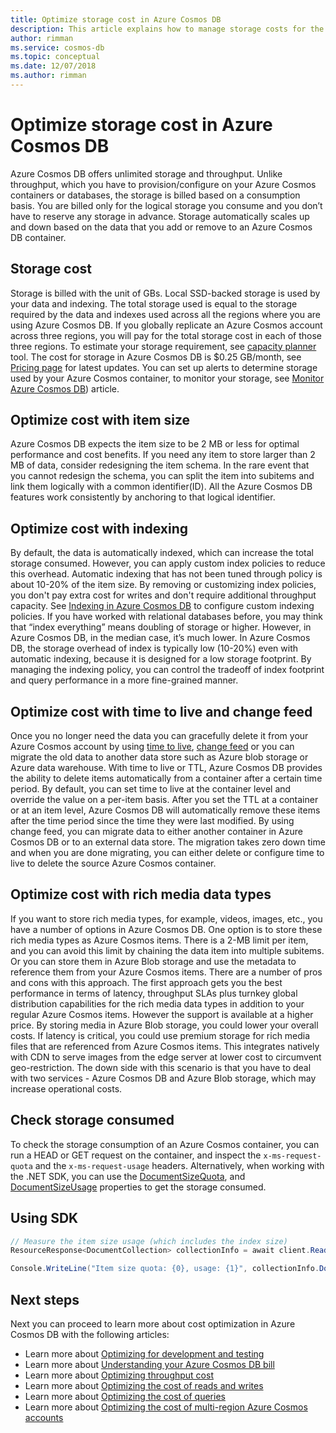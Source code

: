 ```yaml
---
title: Optimize storage cost in Azure Cosmos DB
description: This article explains how to manage storage costs for the data stored in Azure Cosmos DB
author: rimman
ms.service: cosmos-db
ms.topic: conceptual
ms.date: 12/07/2018
ms.author: rimman
---
```


# Optimize storage cost in Azure Cosmos DB

Azure Cosmos DB offers unlimited storage and throughput. Unlike throughput, which you have to provision/configure on your Azure Cosmos containers or databases, the storage is billed based on a consumption basis. You are billed only for the logical storage you consume and you don’t have to reserve any storage in advance. Storage automatically scales up and down based on the data that you add or remove to an Azure Cosmos DB container.

## Storage cost

Storage is billed with the unit of GBs. Local SSD-backed storage is used by your data and indexing. The total storage used is equal to the storage required by the data and indexes used across all the regions where you are using Azure Cosmos DB. If you globally replicate an Azure Cosmos account across three regions, you will pay for the total storage cost in each of those three regions. To estimate your storage requirement, see [capacity planner](https://www.documentdb.com/capacityplanner) tool. The cost for storage in Azure Cosmos DB is $0.25 GB/month, see [Pricing page](https://azure.microsoft.com/pricing/details/cosmos-db/) for latest updates. You can set up alerts to determine storage used by your Azure Cosmos container, to monitor your storage, see [Monitor Azure Cosmos DB](monitor-accounts.md)) article.

## Optimize cost with item size

Azure Cosmos DB expects the item size to be 2 MB or less for optimal performance and cost benefits. If you need any item to store larger than 2 MB of data, consider redesigning the item schema. In the rare event that you cannot redesign the schema, you can split the item into subitems and link them logically with a common identifier(ID). All the Azure Cosmos DB features work consistently by anchoring to that logical identifier.

## Optimize cost with indexing

By default, the data is automatically indexed, which can increase the total storage consumed. However, you can apply custom index policies to reduce this overhead. Automatic indexing that has not been tuned through policy is about 10-20% of the item size. By removing or customizing index policies, you don't pay extra cost for writes and don't require additional throughput capacity. See [Indexing in Azure Cosmos DB](indexing-policies.md) to configure custom indexing policies. If you have worked with relational databases before, you may think that “index everything” means doubling of storage or higher. However, in Azure Cosmos DB, in the median case, it’s much lower. In Azure Cosmos DB, the storage overhead of index is typically low (10-20%) even with automatic indexing, because it is designed for a low storage footprint. By managing the indexing policy, you can control the tradeoff of index footprint and query performance in a more fine-grained manner.

## Optimize cost with time to live and change feed

Once you no longer need the data you can gracefully delete it from your Azure Cosmos account by  using [time to live](time-to-live.md), [change feed](change-feed.md) or you can migrate the old data to another data store such as Azure blob storage or Azure data warehouse. With time to live or TTL, Azure Cosmos DB provides the ability to delete items automatically from a container after a certain time period. By default, you can set time to live at the container level and override the value on a per-item basis. After you set the TTL at a container or at an item level, Azure Cosmos DB will automatically remove these items after the time period since the time they were last modified. By using change feed, you can migrate data to either another container in Azure Cosmos DB or to an external data store. The migration takes zero down time and when you are done migrating, you can either delete or configure time to live to delete the source Azure Cosmos container.

## Optimize cost with rich media data types 

If you want to store rich media types, for example, videos, images, etc., you have a number of options in Azure Cosmos DB. One option is to store these rich media types as Azure Cosmos items. There is a 2-MB limit per item, and you can avoid this limit by chaining the data item into multiple subitems. Or you can store them in Azure Blob storage and use the metadata to reference them from your Azure Cosmos items. There are a number of pros and cons with this approach. The first approach gets you the best performance in terms of latency, throughput SLAs plus turnkey global distribution capabilities for the rich media data types in addition to your regular Azure Cosmos items. However the support is available at a higher price. By storing media in Azure Blob storage, you could lower your overall costs. If latency is critical, you could use premium storage for rich media files that are referenced from Azure Cosmos items. This integrates natively with CDN to serve images from the edge server at lower cost to circumvent geo-restriction. The down side with this scenario is that you have to deal with two services - Azure Cosmos DB and Azure Blob storage, which may increase operational costs. 

## Check storage consumed

To check the storage consumption of an Azure Cosmos container, you can run a HEAD or GET request on the container, and inspect the `x-ms-request-quota` and the `x-ms-request-usage` headers. Alternatively, when working with the .NET SDK, you can use the [DocumentSizeQuota](https://docs.microsoft.com/previous-versions/azure/dn850325(v%3Dazure.100)), and [DocumentSizeUsage](https://msdn.microsoft.com/library/azure/dn850324.aspx) properties to get the storage consumed.

## Using SDK

```csharp
// Measure the item size usage (which includes the index size)
ResourceResponse<DocumentCollection> collectionInfo = await client.ReadDocumentCollectionAsync(UriFactory.CreateDocumentCollectionUri("db", "coll"));   

Console.WriteLine("Item size quota: {0}, usage: {1}", collectionInfo.DocumentQuota, collectionInfo.DocumentUsage);
```

## Next steps

Next you can proceed to learn more about cost optimization in Azure Cosmos DB with the following articles:

* Learn more about [Optimizing for development and testing](optimize-dev-test.md)
* Learn more about [Understanding your Azure Cosmos DB bill](understand-your-bill.md)
* Learn more about [Optimizing throughput cost](optimize-cost-throughput.md)
* Learn more about [Optimizing the cost of reads and writes](optimize-cost-reads-writes.md)
* Learn more about [Optimizing the cost of queries](optimize-cost-queries.md)
* Learn more about [Optimizing the cost of multi-region Azure Cosmos accounts](optimize-cost-regions.md)

